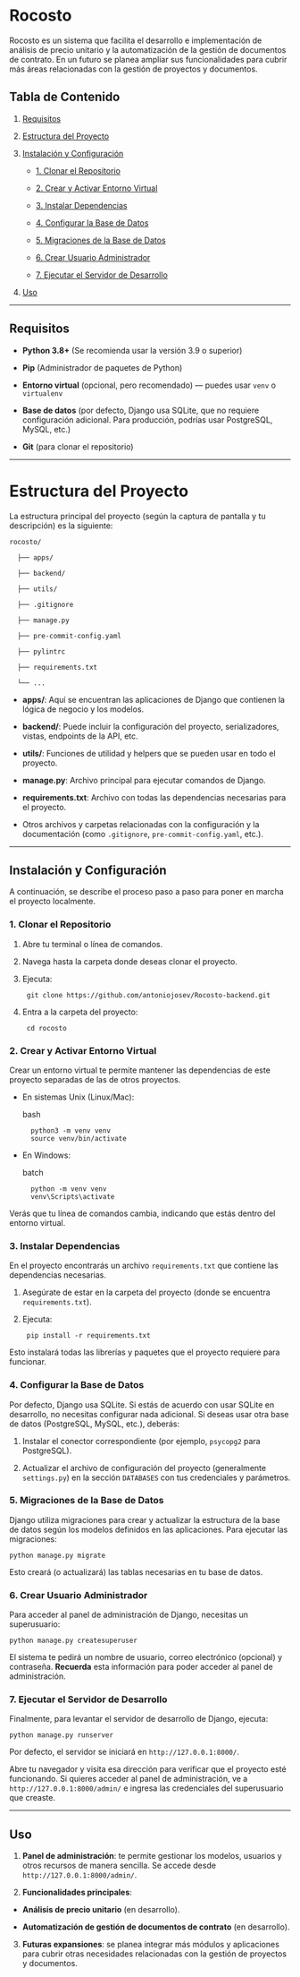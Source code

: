 # Rocosto

  

Rocosto es un sistema que facilita el desarrollo e implementación de análisis de precio unitario y la automatización de la gestión de documentos de contrato. En un futuro se planea ampliar sus funcionalidades para cubrir más áreas relacionadas con la gestión de proyectos y documentos.

  

## Tabla de Contenido

  

1. [Requisitos](#requisitos)

2. [Estructura del Proyecto](#estructura-del-proyecto)

3. [Instalación y Configuración](#instalaci%C3%B3n-y-configuraci%C3%B3n)

    - [1. Clonar el Repositorio](#1-clonar-el-repositorio)

    - [2. Crear y Activar Entorno Virtual](#2-crear-y-activar-entorno-virtual)

    - [3. Instalar Dependencias](#3-instalar-dependencias)

    - [4. Configurar la Base de Datos](#4-configurar-la-base-de-datos)

    - [5. Migraciones de la Base de Datos](#5-migraciones-de-la-base-de-datos)

    - [6. Crear Usuario Administrador](#6-crear-usuario-administrador)

    - [7. Ejecutar el Servidor de Desarrollo](#7-ejecutar-el-servidor-de-desarrollo)

4. [Uso](#uso)


  

----------

  

## Requisitos

  

-  **Python 3.8+** (Se recomienda usar la versión 3.9 o superior)

-  **Pip** (Administrador de paquetes de Python)

-  **Entorno virtual** (opcional, pero recomendado) — puedes usar `venv` o `virtualenv`

-  **Base de datos** (por defecto, Django usa SQLite, que no requiere configuración adicional. Para producción, podrías usar PostgreSQL, MySQL, etc.)

-  **Git** (para clonar el repositorio)

  

----------

  

# Estructura del Proyecto

La estructura principal del proyecto (según la captura de pantalla y tu descripción) es la siguiente:

    rocosto/
  
      ├── apps/
      
      ├── backend/
      
      ├── utils/
      
      ├── .gitignore
      
      ├── manage.py
      
      ├── pre-commit-config.yaml
      
      ├── pylintrc
    
      ├── requirements.txt
      
      └── ...

  

-  **apps/**: Aquí se encuentran las aplicaciones de Django que contienen la lógica de negocio y los modelos.

-  **backend/**: Puede incluir la configuración del proyecto, serializadores, vistas, endpoints de la API, etc.

-  **utils/**: Funciones de utilidad y helpers que se pueden usar en todo el proyecto.

-  **manage.py**: Archivo principal para ejecutar comandos de Django.

-  **requirements.txt**: Archivo con todas las dependencias necesarias para el proyecto.

- Otros archivos y carpetas relacionadas con la configuración y la documentación (como `.gitignore`, `pre-commit-config.yaml`, etc.).

  

----------

  

## Instalación y Configuración

  

A continuación, se describe el proceso paso a paso para poner en marcha el proyecto localmente.

  

### 1. Clonar el Repositorio


1. Abre tu terminal o línea de comandos.

2. Navega hasta la carpeta donde deseas clonar el proyecto.

3. Ejecuta:

        git clone https://github.com/antoniojosev/Rocosto-backend.git

4. Entra a la carpeta del proyecto:

        cd rocosto

### 2. Crear y Activar Entorno Virtual

  

Crear un entorno virtual te permite mantener las dependencias de este proyecto separadas de las de otros proyectos.

  

- En sistemas Unix (Linux/Mac):

    bash

        python3 -m venv venv
        source venv/bin/activate

- En Windows:

    batch

        python -m venv venv
        venv\Scripts\activate

  

Verás que tu línea de comandos cambia, indicando que estás dentro del entorno virtual.

  

### 3. Instalar Dependencias

  

En el proyecto encontrarás un archivo `requirements.txt` que contiene las dependencias necesarias.

  

1. Asegúrate de estar en la carpeta del proyecto (donde se encuentra `requirements.txt`).

2. Ejecuta:

        pip install -r requirements.txt

  

Esto instalará todas las librerías y paquetes que el proyecto requiere para funcionar.

  

### 4. Configurar la Base de Datos

  

Por defecto, Django usa SQLite. Si estás de acuerdo con usar SQLite en desarrollo, no necesitas configurar nada adicional. Si deseas usar otra base de datos (PostgreSQL, MySQL, etc.), deberás:

  

1. Instalar el conector correspondiente (por ejemplo, `psycopg2` para PostgreSQL).

2. Actualizar el archivo de configuración del proyecto (generalmente `settings.py`) en la sección `DATABASES` con tus credenciales y parámetros.

  

### 5. Migraciones de la Base de Datos

  

Django utiliza migraciones para crear y actualizar la estructura de la base de datos según los modelos definidos en las aplicaciones. Para ejecutar las migraciones:


    python manage.py migrate

  

Esto creará (o actualizará) las tablas necesarias en tu base de datos.

  

### 6. Crear Usuario Administrador

  

Para acceder al panel de administración de Django, necesitas un superusuario:

  

    python manage.py createsuperuser

  

El sistema te pedirá un nombre de usuario, correo electrónico (opcional) y contraseña. **Recuerda** esta información para poder acceder al panel de administración.

  

### 7. Ejecutar el Servidor de Desarrollo

  

Finalmente, para levantar el servidor de desarrollo de Django, ejecuta:
  

    python manage.py runserver

  

Por defecto, el servidor se iniciará en `http://127.0.0.1:8000/`.

  

Abre tu navegador y visita esa dirección para verificar que el proyecto esté funcionando. Si quieres acceder al panel de administración, ve a `http://127.0.0.1:8000/admin/` e ingresa las credenciales del superusuario que creaste.

  

----------

  

## Uso

  

1.  **Panel de administración**: te permite gestionar los modelos, usuarios y otros recursos de manera sencilla. Se accede desde `http://127.0.0.1:8000/admin/`.

2.  **Funcionalidades principales**:

-  **Análisis de precio unitario** (en desarrollo).

-  **Automatización de gestión de documentos de contrato** (en desarrollo).

3.  **Futuras expansiones**: se planea integrar más módulos y aplicaciones para cubrir otras necesidades relacionadas con la gestión de proyectos y documentos.
